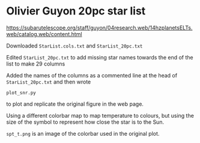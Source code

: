 # Olivier Guyon 20pc star list

https://subarutelescope.org/staff/guyon/04research.web/14hzplanetsELTs.web/catalog.web/content.html

Downloaded `StarList.cols.txt` and `StarList_20pc.txt`


Edited `StarList_20pc.txt` to add missing star names towards the end of the list to make 29 columns

Added the names of the columns as a commented line at the head of `StarList_20pc.txt` and then wrote

`plot_snr.py`

to plot and replicate the original figure in the web page.

Using a different colorbar map to map temperature to colours, but using the size of the symbol to represent how close the star is to the Sun.

`spt_t.png` is an image of the colorbar used in the original plot.

